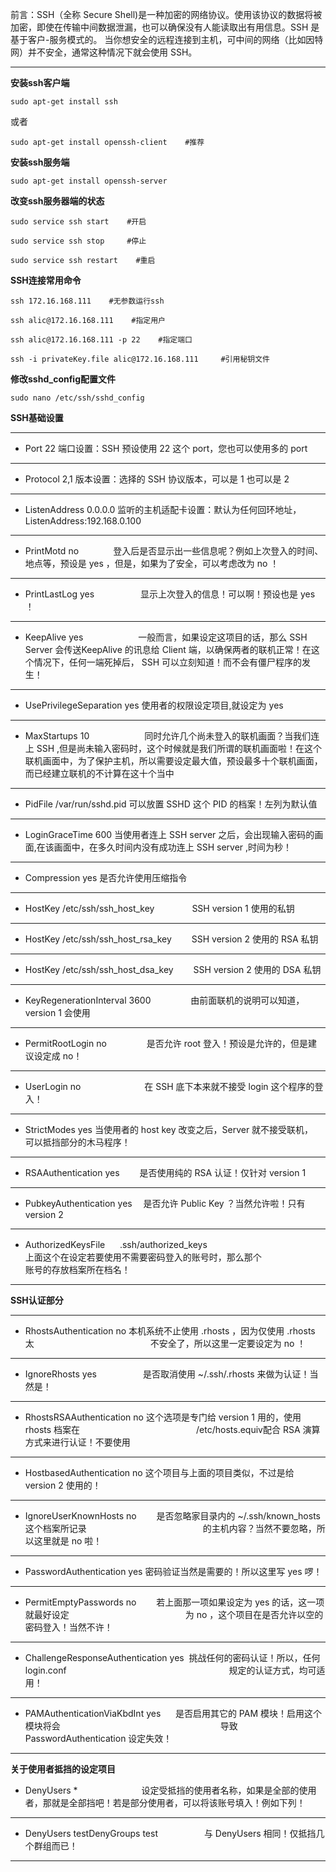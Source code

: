 前言：SSH（全称 Secure Shell)是一种加密的网络协议。使用该协议的数据将被加密，即使在传输中间数据泄漏，也可以确保没有人能读取出有用信息。SSH 是基于客户-服务模式的。 当你想安全的远程连接到主机，可中间的网络（比如因特网）并不安全，通常这种情况下就会使用 SSH。
___
**安装ssh客户端**
```
sudo apt-get install ssh
```
或者
```
sudo apt-get install openssh-client    #推荐
```
**安装ssh服务端**
 ```
sudo apt-get install openssh-server
```
**改变ssh服务器端的状态**
```
sudo service ssh start    #开启
```
```
sudo service ssh stop     #停止
```
```
sudo service ssh restart    #重启
```
**SSH连接常用命令**
```
ssh 172.16.168.111    #无参数运行ssh
```
```
ssh alic@172.16.168.111    #指定用户
```
```
ssh alic@172.16.168.111 -p 22    #指定端口
```
```
ssh -i privateKey.file alic@172.16.168.111     #引用秘钥文件
```
**修改sshd_config配置文件**
```
sudo nano /etc/ssh/sshd_config
```
**SSH基础设置** 

---
* Port 22
  端口设置：SSH 预设使用 22 这个 port，您也可以使用多的 port 
---
* Protocol 2,1
 版本设置：选择的 SSH 协议版本，可以是 1 也可以是 2
---
* ListenAddress 0.0.0.0
监听的主机适配卡设置：默认为任何回环地址，ListenAddress:192.168.0.100 
------
* PrintMotd no             
登入后是否显示出一些信息呢？例如上次登入的时间、地点等，预设是 yes ，但是，如果为了安全，可以考虑改为 no ！
---
* PrintLastLog yes　　　　　
显示上次登入的信息！可以啊！预设也是 yes ！
---
* KeepAlive yes　　　　　　 
 一般而言，如果设定这项目的话，那么 SSH Server 会传送KeepAlive 的讯息给 Client 端，以确保两者的联机正常！在这个情况下，任何一端死掉后， SSH 可以立刻知道！而不会有僵尸程序的发生！
---
* UsePrivilegeSeparation yes 
使用者的权限设定项目,就设定为 yes
---
* MaxStartups 10　　　　　　
同时允许几个尚未登入的联机画面？当我们连上 SSH ,但是尚未输入密码时，这个时候就是我们所谓的联机画面啦！在这个联机画面中，为了保护主机，所以需要设定最大值，预设最多十个联机画面，而已经建立联机的不计算在这十个当中
---
* PidFile /var/run/sshd.pid
可以放置 SSHD 这个 PID 的档案！左列为默认值
---
* LoginGraceTime 600
当使用者连上 SSH server 之后，会出现输入密码的画面,在该画面中，在多久时间内没有成功连上 SSH server ,时间为秒！
---
* Compression yes
是否允许使用压缩指令
---
* HostKey /etc/ssh/ssh_host_key　　　　
SSH version 1 使用的私钥
---
* HostKey /etc/ssh/ssh_host_rsa_key　　
SSH version 2 使用的 RSA 私钥
---
* HostKey /etc/ssh/ssh_host_dsa_key　　
SSH version 2 使用的 DSA 私钥
---
* KeyRegenerationInterval 3600　 　　　
由前面联机的说明可以知道， version 1 会使用
---
* PermitRootLogin no　　 　　
是否允许 root 登入！预设是允许的，但是建议设定成 no！
---
* UserLogin no　　　　　　　 
在 SSH 底下本来就不接受 login 这个程序的登入！
---
* StrictModes yes
当使用者的 host key 改变之后，Server 就不接受联机，　　　　　　　　　　　　　 
可以抵挡部分的木马程序！
---
* RSAAuthentication yes　　
 是否使用纯的 RSA 认证！仅针对 version 1 
---
* PubkeyAuthentication yes　
 是否允许 Public Key ？当然允许啦！只有 version 2
---
* AuthorizedKeysFile      .ssh/authorized_keys　　　　　　　　　　　　　
上面这个在设定若要使用不需要密码登入的账号时，那么那个　　　　　　　　　　　　　 
账号的存放档案所在档名！
---
**SSH认证部分**

---
* RhostsAuthentication no
本机系统不止使用 .rhosts ，因为仅使用 .rhosts 太　　　　　　　　　　　　　
 不安全了，所以这里一定要设定为 no ！
---
* IgnoreRhosts yes　　　　　 
是否取消使用 ~/.ssh/.rhosts 来做为认证！当然是！
---
* RhostsRSAAuthentication no 
这个选项是专门给 version 1 用的，使用 rhosts 档案在　　　　　　　　　　　　　 
/etc/hosts.equiv配合 RSA 演算方式来进行认证！不要使用
---
* HostbasedAuthentication no 
这个项目与上面的项目类似，不过是给 version 2 使用的！
---
* IgnoreUserKnownHosts no　　
是否忽略家目录内的 ~/.ssh/known_hosts 这个档案所记录　　　　　　　　　　　　　
的主机内容？当然不要忽略，所以这里就是 no 啦！
---
* PasswordAuthentication yes
 密码验证当然是需要的！所以这里写 yes 啰！
---
* PermitEmptyPasswords no　　
若上面那一项如果设定为 yes 的话，这一项就最好设定　　　　　　　　　　　　　
 为 no ，这个项目在是否允许以空的密码登入！当然不许！
---
* ChallengeResponseAuthentication yes  
挑战任何的密码认证！所以，任何 login.conf 　　　　　　　　　　　　　　　　　　
规定的认证方式，均可适用！
---
* PAMAuthenticationViaKbdInt yes      
是否启用其它的 PAM 模块！启用这个模块将会　　　　　　　　　　　　　　　　　　 
导致 PasswordAuthentication 设定失效！　
---
**关于使用者抵挡的设定项目**
* DenyUsers *　　　　　　　 
设定受抵挡的使用者名称，如果是全部的使用者，那就是全部挡吧！若是部分使用者，可以将该账号填入！例如下列！
---
* DenyUsers testDenyGroups test　　　　　
与 DenyUsers 相同！仅抵挡几个群组而已！
---
